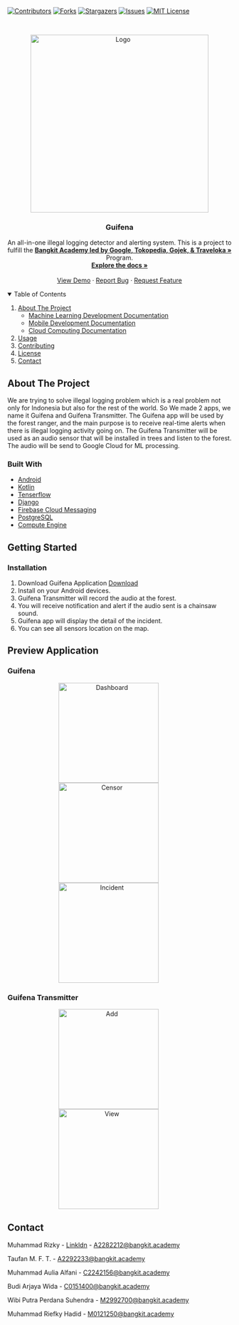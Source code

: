 [![Contributors][contributors-shield]][contributors-url]
[![Forks][forks-shield]][forks-url]
[![Stargazers][stars-shield]][stars-url]
[![Issues][issues-shield]][issues-url]
[![MIT License][license-shield]][license-url]

<!-- PROJECT LOGO -->
<br />
<p align="center">
  <a href="https://github.com/bangkit-cap0423/Guifena">
    <img src="https://i.imgur.com/s3lsaLj.png" alt="Logo" width="400dp">
  </a>

  <h3 align="center">Guifena</h3>

  <p align="center">
  An all-in-one illegal logging detector and alerting system.
   This is a project to fulfill the  <a href="https://grow.google/intl/id_id/bangkit/"><strong>Bangkit Academy led by Google, Tokopedia, Gojek, & Traveloka »</strong></a>
   Program.
    <br />
    <a href="https://github.com/bangkit-cap0423/Guifena"><strong>Explore the docs »</strong></a>
    <br />
    <br />
    <a href="https://github.com/bangkit-cap0423/Guifena">View Demo</a>
    ·
    <a href="https://github.com/bangkit-cap0423/Guifena">Report Bug</a>
    ·
    <a href="https://github.com/bangkit-cap0423/Guifena/issues">Request Feature</a>
  </p>
</p>



<!-- TABLE OF CONTENTS -->
<details open="open">
  <summary>Table of Contents</summary>
  <ol>
    <li>
      <a href="#about-the-project">About The Project</a>
      <ul>
        <li><a href="#machine-learning-development-documentation">Machine Learning Development Documentation</a></li>
        <li><a href="#mobile-development-documentation">Mobile Development Documentation</a></li>
        <li><a href="#cloud-computing-documentation">Cloud Computing Documentation</a></li>
      </ul>
    </li>
    <li><a href="#usage">Usage</a></li>
    <li><a href="#contributing">Contributing</a></li>
    <li><a href="#license">License</a></li>
    <li><a href="#contact">Contact</a></li>
  </ol>
</details>



<!-- ABOUT THE PROJECT -->

## About The Project

We are trying to solve illegal logging problem which is a real problem not only for Indonesia but also for the rest of the world. So We made 2 apps, we name it Guifena and Guifena Transmitter. The Guifena app will be used by the forest ranger, and the main purpose is to receive real-time alerts when there is illegal logging activity going on. The Guifena Transmitter will be used as an audio sensor that will be installed in trees and listen to the forest. The audio will be send to Google Cloud for ML processing.

### Built With

- [Android](https://www.android.com/)
- [Kotlin](https://kotlinlang.org/)
- [Tenserflow](https://www.tensorflow.org/)
- [Django](https://www.djangoproject.com/)
- [Firebase Cloud Messaging](https://firebase.google.com/docs/cloud-messaging)
- [PostgreSQL](https://www.postgresql.org/)
- [Compute Engine](https://cloud.google.com/compute)

<!-- GETTING STARTED -->

## Getting Started
### Installation

1. Download Guifena Application [Download](https://github.com/bangkit-cap0423/Guifena/releases/tag/v1.0.0)
2. Install on your Android devices.
3. Guifena Transmitter will record the audio at the forest.
4. You will receive notification and alert if the audio sent is a chainsaw sound.
5. Guifena app will display the detail of the incident.
6. You can see all sensors location on the map.


## Preview Application

### Guifena

<p align="center"> 
    <img src="https://i.imgur.com/Exfk7rB.jpg"
        alt="Dashboard"    
        style="margin-right: 50px;"    
        width="225" />
    <img src="https://i.imgur.com/0SngcoT.jpg"
        alt="Censor"    
        style="margin-right: 50px;"    
        width="225" />
    <img src="https://i.imgur.com/ySI9pEs.jpg"
        alt="Incident"    
        style="margin-right: 50;"    
        width="225" />
</p>

### Guifena Transmitter

<p align="center"> 
    <img src="https://i.imgur.com/1vJQrTe.jpg"
        alt="Add"    
        style="margin-right: 50px;"    
        width="225" />
    <img src="https://i.imgur.com/kSx6HeJ.jpg"
        alt="View"    
        style="margin-right: 50px;"    
        width="225" />
</p>

<!-- CONTACT -->

## Contact

Muhammad Rizky  - [Linkldn](https://linkldn.com/twitter_handle) - A2282212@bangkit.academy

Taufan M. F. T. - A2292233@bangkit.academy

Muhammad Aulia Alfani - C2242156@bangkit.academy

Budi Arjaya Wida - C0151400@bangkit.academy

Wibi Putra Perdana Suhendra - M2992700@bangkit.academy

Muhammad Riefky Hadid - M0121250@bangkit.academy


<!-- ACKNOWLEDGEMENTS -->


<!-- MARKDOWN LINKS & IMAGES -->
<!-- https://www.markdownguide.org/basic-syntax/#reference-style-links -->

[contributors-shield]: https://img.shields.io/github/contributors/bangkit-cap0423/Guifena.svg?style=for-the-badge
[contributors-url]: https://github.com/bangkit-cap0423/Guifena/graphs/contributors
[forks-shield]: https://img.shields.io/github/forks/bangkit-cap0423/Guifena.svg?style=for-the-badge
[forks-url]: https://github.com/bangkit-cap0423/Guifena/network/members
[stars-shield]: https://img.shields.io/github/stars/bangkit-cap0423/Guifena.svg?style=for-the-badge
[stars-url]: https://github.com/bangkit-cap0423/Guifena/stargazers
[issues-shield]: https://img.shields.io/github/issues/bangkit-cap0423/Guifena.svg?style=for-the-badge
[issues-url]: https://github.com/bangkit-cap0423/Guifena/issues
[license-shield]: https://img.shields.io/github/license/bangkit-cap0423/Guifena.svg?style=for-the-badge
[license-url]: https://github.com/bangkit-cap0423/Guifena/blob/master/LICENSE.txt
[linkedin-shield]: https://img.shields.io/badge/-LinkedIn-black.svg?style=for-the-badge&logo=linkedin&colorB=555
[linkedin-url]: https://linkedin.com/in/bangkit-cap0423
